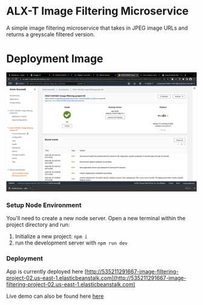 # ALX-T Image Filtering Microservice

A simple image filtering microservice that takes in JPEG image URLs and returns a greyscale filtered version.

# Deployment Image

![alt text](https://github.com/Emmanuerl/image-processor/blob/main/deployment_screenshots/deployment.png?raw=true)

### Setup Node Environment

You'll need to create a new node server. Open a new terminal within the project directory and run:

1. Initialize a new project: `npm i`
2. run the development server with `npm run dev`

### Deployment

App is currently deployed here [http://535211291667-image-filtering-project-02.us-east-1.elasticbeanstalk.com](http://535211291667-image-filtering-project-02.us-east-1.elasticbeanstalk.com)

Live demo can also be found here [here](http://535211291667-image-filtering-project-02.us-east-1.elasticbeanstalk.com/filteredimage?image_url=https://upload.wikimedia.org/wikipedia/commons/b/bd/Golden_tabby_and_white_kitten_n01.jpg)
